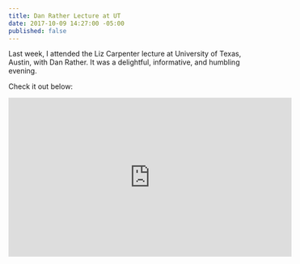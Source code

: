 ```yaml
---
title: Dan Rather Lecture at UT
date: 2017-10-09 14:27:00 -05:00
published: false
---
```


Last week, I attended the Liz Carpenter lecture at University of Texas, Austin,
 with Dan Rather. It was a delightful, informative, and humbling evening. <!--more-->

Check it out below:


 <iframe width="560" height="315" src="https://www.youtube.com/embed/PR9iIAWJAeE?rel=0" frameborder="0" allowfullscreen></iframe>